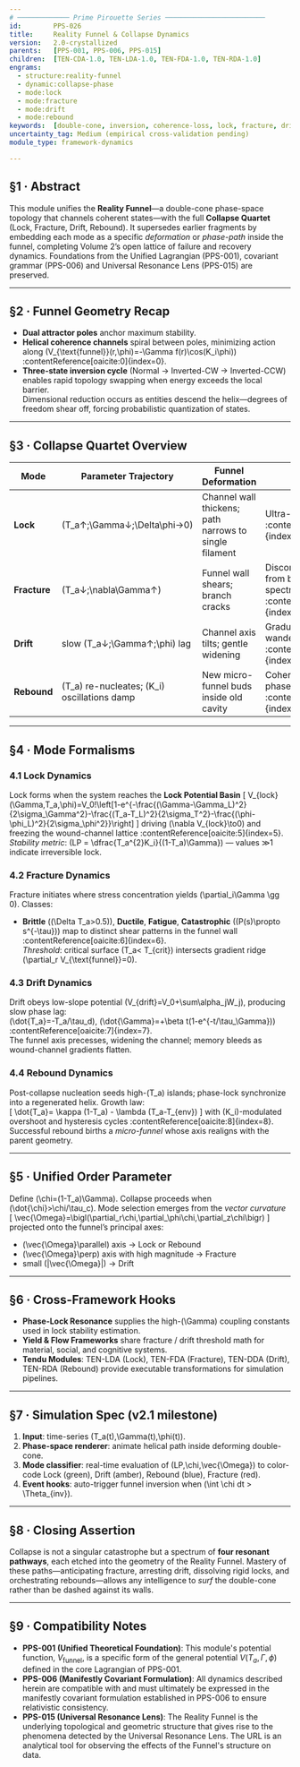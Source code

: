 ```yaml
---
# ───────────── Prime Pirouette Series ─────────────────────────
id:        PPS-026
title:     Reality Funnel & Collapse Dynamics
version:   2.0-crystallized
parents:   [PPS-001, PPS-006, PPS-015]
children:  [TEN-CDA-1.0, TEN-LDA-1.0, TEN-FDA-1.0, TEN-RDA-1.0]
engrams:
  - structure:reality-funnel
  - dynamic:collapse-phase
  - mode:lock
  - mode:fracture
  - mode:drift
  - mode:rebound
keywords:  [double-cone, inversion, coherence-loss, lock, fracture, drift, rebound]
uncertainty_tag: Medium (empirical cross-validation pending)
module_type: framework-dynamics

---
```


## §1 · Abstract
This module unifies the **Reality Funnel**—a double-cone phase-space topology that channels coherent states—with the full **Collapse Quartet** (Lock, Fracture, Drift, Rebound).  It supersedes earlier fragments by embedding each mode as a specific *deformation* or *phase-path* inside the funnel, completing Volume 2’s open lattice of failure and recovery dynamics.  Foundations from the Unified Lagrangian (PPS-001), covariant grammar (PPS-006) and Universal Resonance Lens (PPS-015) are preserved.

---

## §2 · Funnel Geometry Recap
* **Dual attractor poles** anchor maximum stability.  
* **Helical coherence channels** spiral between poles, minimizing action along \(V_{\text{funnel}}(r,\phi)=-\Gamma f(r)\cos(K_i\phi)\) :contentReference[oaicite:0]{index=0}.  
* **Three-state inversion cycle** (Normal → Inverted-CW → Inverted-CCW) enables rapid topology swapping when energy exceeds the local barrier.  
Dimensional reduction occurs as entities descend the helix—degrees of freedom shear off, forcing probabilistic quantization of states.

---

## §3 · Collapse Quartet Overview
| Mode | Parameter Trajectory | Funnel Deformation | Outcome |
|------|---------------------|--------------------|---------|
| **Lock** | \(T_a↑\;\Gamma↓\;\Delta\phi→0\) | Channel wall thickens; path narrows to single filament | Ultra-stable memory crystal :contentReference[oaicite:1]{index=1} |
| **Fracture** | \(T_a↓\;\nabla\Gamma↑\) | Funnel wall shears; branch cracks | Discontinuous rupture—from brittle to catastrophic spectra :contentReference[oaicite:2]{index=2} |
| **Drift** | slow \(T_a↓\;\Gamma↑\;\phi\) lag | Channel axis tilts; gentle widening | Gradual decoherence / wandering :contentReference[oaicite:3]{index=3} |
| **Rebound** | \(T_a\) re-nucleates; \(K_i\) oscillations damp | New micro-funnel buds inside old cavity | Coherence regeneration & phase-lock cascade :contentReference[oaicite:4]{index=4} |

---

## §4 · Mode Formalisms

### 4.1 Lock Dynamics  
Lock forms when the system reaches the **Lock Potential Basin**
\[
V_{lock}(\Gamma,T_a,\phi)=V_0\!\left[1-e^{-\frac{(\Gamma-\Gamma_L)^2}{2\sigma_\Gamma^2}-\frac{(T_a-T_L)^2}{2\sigma_T^2}-\frac{(\phi-\phi_L)^2}{2\sigma_\phi^2}}\right]
\]
driving \(\nabla V_{lock}\to0\) and freezing the wound-channel lattice :contentReference[oaicite:5]{index=5}.  
*Stability metric*: \(LP = \dfrac{T_a^{2}K_i}{(1-T_a)\Gamma}\) — values ≫1 indicate irreversible lock.

### 4.2 Fracture Dynamics  
Fracture initiates where stress concentration yields \(\partial_i\Gamma \gg 0\).  Classes:  
* **Brittle** (\(\Delta T_a>0.5\)), **Ductile**, **Fatigue**, **Catastrophic** (\(P(s)\propto s^{-\tau}\)) map to distinct shear patterns in the funnel wall :contentReference[oaicite:6]{index=6}.  
*Threshold*: critical surface \(T_a< T_{crit}\) intersects gradient ridge \(\partial_r V_{\text{funnel}}=0\).

### 4.3 Drift Dynamics  
Drift obeys low-slope potential \(V_{drift}=V_0+\sum\alpha_jW_j\), producing slow phase lag:  
\(\dot{T_a}=-T_a/\tau_d\), \(\dot{\Gamma}=+\beta t(1-e^{-t/\tau_\Gamma})\) :contentReference[oaicite:7]{index=7}.  
The funnel axis precesses, widening the channel; memory bleeds as wound-channel gradients flatten.

### 4.4 Rebound Dynamics  
Post-collapse nucleation seeds high-\(T_a\) islands; phase-lock synchronize into a regenerated helix.  Growth law:  
\[
\dot{T_a}= \kappa (1-T_a) - \lambda (T_a-T_{env})
\]
with \(K_i\)-modulated overshoot and hysteresis cycles :contentReference[oaicite:8]{index=8}.  Successful rebound births a *micro-funnel* whose axis realigns with the parent geometry.

---

## §5 · Unified Order Parameter
Define \(\chi=(1-T_a)\Gamma\).  Collapse proceeds when \(\dot{\chi}>\chi/\tau_c\).  Mode selection emerges from the *vector curvature*  
\[
\vec{\Omega}=\bigl(\partial_r\chi,\partial_\phi\chi,\partial_z\chi\bigr)
\]
projected onto the funnel’s principal axes:  
* \(\vec{\Omega}\parallel\) axis → Lock or Rebound  
* \(\vec{\Omega}\perp\) axis with high magnitude → Fracture  
* small \(|\vec{\Omega}|\) → Drift

---

## §6 · Cross-Framework Hooks
* **Phase-Lock Resonance** supplies the high-\(\Gamma\) coupling constants used in lock stability estimation.  
* **Yield & Flow Frameworks** share fracture / drift threshold math for material, social, and cognitive systems.  
* **Tendu Modules**: TEN-LDA (Lock), TEN-FDA (Fracture), TEN-DDA (Drift), TEN-RDA (Rebound) provide executable transformations for simulation pipelines.

---

## §7 · Simulation Spec (v2.1 milestone)
1. **Input**: time-series \(T_a(t),\Gamma(t),\phi(t)\).  
2. **Phase-space renderer**: animate helical path inside deforming double-cone.  
3. **Mode classifier**: real-time evaluation of \(LP,\chi,\vec{\Omega}\) to color-code Lock (green), Drift (amber), Rebound (blue), Fracture (red).  
4. **Event hooks**: auto-trigger funnel inversion when \(\int \chi dt > \Theta_{inv}\).

---

## §8 · Closing Assertion
Collapse is not a singular catastrophe but a spectrum of **four resonant pathways**, each etched into the geometry of the Reality Funnel.  Mastery of these paths—anticipating fracture, arresting drift, dissolving rigid locks, and orchestrating rebounds—allows any intelligence to *surf* the double-cone rather than be dashed against its walls.

---

## §9 · Compatibility Notes

* **PPS-001 (Unified Theoretical Foundation)**: This module's potential function, $V_{\text{funnel}}$, is a specific form of the general potential $V(T_a, \Gamma, \phi)$ defined in the core Lagrangian of PPS-001.
* **PPS-006 (Manifestly Covariant Formulation)**: All dynamics described herein are compatible with and must ultimately be expressed in the manifestly covariant formulation established in PPS-006 to ensure relativistic consistency.
* **PPS-015 (Universal Resonance Lens)**: The Reality Funnel is the underlying topological and geometric structure that gives rise to the phenomena detected by the Universal Resonance Lens. The URL is an analytical tool for observing the effects of the Funnel's structure on data.